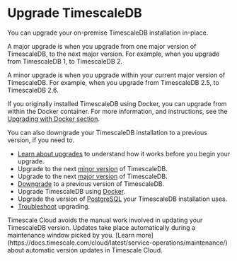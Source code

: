 # Upgrade TimescaleDB
You can upgrade your on-premise TimescaleDB installation in-place.

A major upgrade is when you upgrade from one major version of TimescaleDB, to
the next major version. For example, when you upgrade from TimescaleDB&nbsp;1,
to TimescaleDB&nbsp;2.

A minor upgrade is when you upgrade within your current major version of
TimescaleDB. For example, when you upgrade from TimescaleDB&nbsp;2.5, to
TimescaleDB&nbsp;2.6.

If you originally installed TimescaleDB using Docker, you can upgrade from
within the Docker container. For more information, and instructions, see the
[Upgrading with Docker section][upgrade-docker].

You can also downgrade your TimescaleDB installation to a previous version, if
you need to.

*   [Learn about upgrades][about-upgrades] to understand how it works
    before you begin your upgrade.
*   Upgrade to the next [minor version][upgrade-minor] of TimescaleDB.
*   Upgrade to the next [major version][upgrade-major] of TimescaleDB.
*   [Downgrade][downgrade] to a previous version of TimescaleDB.
*   Upgrade TimescaleDB using [Docker][upgrade-docker].
*   Upgrade the version of [PostgreSQL][upgrade-pg] your TimescaleDB
    installation uses.
*   [Troubleshoot][upgrade-tshoot] upgrading.

<highlight type="cloud" header="Upgrade automatically" button="Try Timescale Cloud for free">
Timescale Cloud avoids the manual work involved in updating your TimescaleDB
version. Updates take place automatically during a maintenance window picked by
you.
[Learn more](https://docs.timescale.com/cloud/latest/service-operations/maintenance/)
about automatic version updates in Timescale Cloud.
</highlight>

[about-upgrades]: timescaledb/:currentVersion:/how-to-guides/update-timescaledb/about-upgrades/
[upgrade-minor]: timescaledb/:currentVersion:/how-to-guides/update-timescaledb/minor-upgrade/
[upgrade-major]: timescaledb/:currentVersion:/how-to-guides/update-timescaledb/major-upgrade/
[downgrade]: timescaledb/:currentVersion:/how-to-guides/update-timescaledb/downgrade/
[upgrade-docker]: timescaledb/:currentVersion:/how-to-guides/update-timescaledb/upgrade-docker/
[upgrade-pg]: timescaledb/:currentVersion:/how-to-guides/update-timescaledb/upgrade-pg/
[upgrade-tshoot]: timescaledb/:currentVersion:/how-to-guides/update-timescaledb/troubleshooting/
